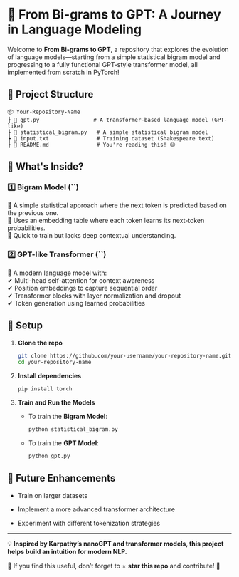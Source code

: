 # 🚀 From Bi-grams to GPT: A Journey in Language Modeling

Welcome to **From Bi-grams to GPT**, a repository that explores the evolution of language models—starting from a simple statistical bigram model and progressing to a fully functional GPT-style transformer model, all implemented from scratch in PyTorch!

## 📂 Project Structure

```
📦 Your-Repository-Name
┣ 📜 gpt.py                 # A transformer-based language model (GPT-like)
┣ 📜 statistical_bigram.py   # A simple statistical bigram model
┣ 📜 input.txt               # Training dataset (Shakespeare text)
┣ 📜 README.md               # You're reading this! 😊
```

## 🧠 What's Inside?

### 1️⃣ **Bigram Model (**\`\`**)**

🔹 A simple statistical approach where the next token is predicted based on the previous one.\
🔹 Uses an embedding table where each token learns its next-token probabilities.\
🔹 Quick to train but lacks deep contextual understanding.

### 2️⃣ **GPT-like Transformer (**\`\`**)**

🚀 A modern language model with:\
✔ Multi-head self-attention for context awareness\
✔ Position embeddings to capture sequential order\
✔ Transformer blocks with layer normalization and dropout\
✔ Token generation using learned probabilities

## 🔧 Setup

1. **Clone the repo**

   ```bash
   git clone https://github.com/your-username/your-repository-name.git
   cd your-repository-name
   ```

2. **Install dependencies**

   ```bash
   pip install torch
   ```

3. **Train and Run the Models**

   - To train the **Bigram Model**:
     ```bash
     python statistical_bigram.py
     ```
   - To train the **GPT Model**:
     ```bash
     python gpt.py
     ```
## 🤖 Future Enhancements

- Train on larger datasets

- Implement a more advanced transformer architecture

- Experiment with different tokenization strategies



---

💡 **Inspired by Karpathy’s nanoGPT and transformer models, this project helps build an intuition for modern NLP.**

📢 If you find this useful, don’t forget to ⭐ **star this repo** and contribute! 🚀

